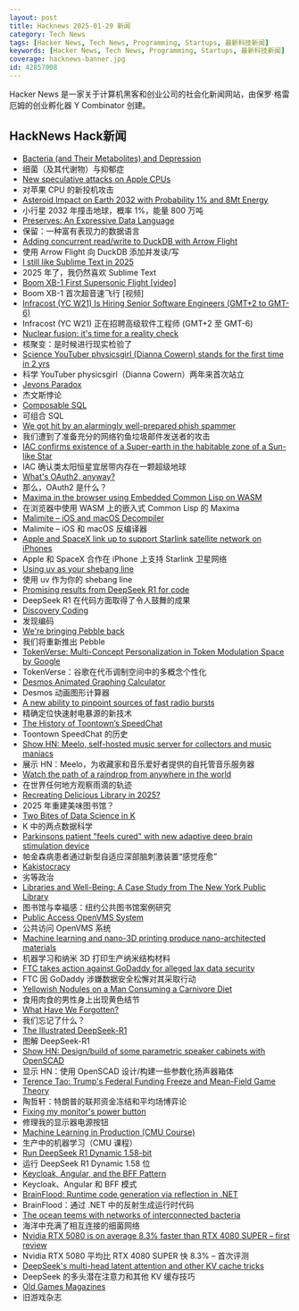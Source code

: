 ```yaml
---
layout: post
title: Hacknews 2025-01-29 新闻
category: Tech News
tags: [Hacker News, Tech News, Programming, Startups, 最新科技新闻]
keywords: [Hacker News, Tech News, Programming, Startups, 最新科技新闻]
coverage: hacknews-banner.jpg
id: 42857008
---
```


Hacker News 是一家关于计算机黑客和创业公司的社会化新闻网站，由保罗·格雷厄姆的创业孵化器 Y Combinator 创建。

## HackNews Hack新闻

- [Bacteria (and Their Metabolites) and Depression](https://www.science.org/content/blog-post/bacteria-and-their-metabolites-and-depression)
- 细菌（及其代谢物）与抑郁症
- [New speculative attacks on Apple CPUs](https://predictors.fail/)
- 对苹果 CPU 的新投机攻击
- [Asteroid Impact on Earth 2032 with Probability 1% and 8Mt Energy](https://cneos.jpl.nasa.gov/sentry/details.html)
- 小行星 2032 年撞击地球，概率 1%，能量 800 万吨
- [Preserves: An Expressive Data Language](https://preserves.dev/)
- 保留：一种富有表现力的数据语言
- [Adding concurrent read/write to DuckDB with Arrow Flight](https://www.definite.app/blog/duck-takes-flight)
- 使用 Arrow Flight 向 DuckDB 添加并发读/写
- [I still like Sublime Text in 2025](https://ohdoylerules.com/workflows/why-i-still-like-sublime-text-in-2025/)
- 2025 年了，我仍然喜欢 Sublime Text
- [Boom XB-1 First Supersonic Flight [video]](https://www.youtube.com/watch?v=-qisIViAHwI)
- Boom XB-1 首次超音速飞行 [视频]
- [Infracost (YC W21) Is Hiring Senior Software Engineers (GMT+2 to GMT-6)](https://infracost.notion.site/Join-the-team-6512e4f4a89d4fc5b7a112583c0a1c3c)
- Infracost (YC W21) 正在招聘高级软件工程师 (GMT+2 至 GMT-6)
- [Nuclear fusion: it's time for a reality check](https://www.theguardian.com/science/2025/jan/22/nuclear-fusion-its-time-for-a-reality-check)
- 核聚变：是时候进行现实检验了
- [Science YouTuber physicsgirl (Dianna Cowern) stands for the first time in 2 yrs](https://www.youtube.com/shorts/2ntx91cOYEc)
- 科学 YouTuber physicsgirl（Dianna Cowern）两年来首次站立
- [Jevons Paradox](https://en.wikipedia.org/wiki/Jevons_paradox)
- 杰文斯悖论
- [Composable SQL](https://borretti.me/article/composable-sql)
- 可组合 SQL
- [We got hit by an alarmingly well-prepared phish spammer](https://utcc.utoronto.ca/~cks/space/blog/spam/WellPreparedPhishSpammer)
- 我们遭到了准备充分的网络钓鱼垃圾邮件发送者的攻击
- [IAC confirms existence of a Super-earth in the habitable zone of a Sun-like Star](https://www.iac.es/en/outreach/news/iac-confirms-existence-super-earth-habitable-zone-sun-star)
- IAC 确认类太阳恒星宜居带内存在一颗超级地球
- [What's OAuth2, anyway?](https://www.romaglushko.com/blog/whats-aouth2/)
- 那么，OAuth2 是什么？
- [Maxima in the browser using Embedded Common Lisp on WASM](https://maxima-on-wasm.pages.dev/)
- 在浏览器中使用 WASM 上的嵌入式 Common Lisp 的 Maxima
- [Malimite – iOS and macOS Decompiler](https://github.com/LaurieWired/Malimite)
- Malimite – iOS 和 macOS 反编译器
- [Apple and SpaceX link up to support Starlink satellite network on iPhones](https://www.bloomberg.com/news/articles/2025-01-29/apple-and-spacex-link-up-to-support-starlink-satellite-network-on-iphones)
- Apple 和 SpaceX 合作在 iPhone 上支持 Starlink 卫星网络
- [Using uv as your shebang line](https://akrabat.com/using-uv-as-your-shebang-line/)
- 使用 uv 作为你的 shebang line
- [Promising results from DeepSeek R1 for code](https://simonwillison.net/2025/Jan/27/llamacpp-pr/)
- DeepSeek R1 在代码方面取得了令人鼓舞的成果
- [Discovery Coding](https://jimmyhmiller.github.io/discovery-coding)
- 发现编码
- [We're bringing Pebble back](https://repebble.com/)
- 我们将重新推出 Pebble
- [TokenVerse: Multi-Concept Personalization in Token Modulation Space by Google](https://token-verse.github.io/)
- TokenVerse：谷歌在代币调制空间中的多概念个性化
- [Desmos Animated Graphing Calculator](https://www.desmos.com/)
- Desmos 动画图形计算器
- [A new ability to pinpoint sources of fast radio bursts](https://news.berkeley.edu/2025/01/21/astronomers-thought-they-understood-fast-radio-bursts-a-recent-one-calls-that-into-question/)
- 精确定位快速射电暴源的新技术
- [The History of Toontown’s SpeedChat](http://habitatchronicles.com/2007/03/the-untold-history-of-toontowns-speedchat-or-blockchattm-from-disney-finally-arrives/)
- Toontown SpeedChat 的历史
- [Show HN: Meelo, self-hosted music server for collectors and music maniacs](https://github.com/Arthi-chaud/Meelo)
- 展示 HN：Meelo，为收藏家和音乐爱好者提供的自托管音乐服务器
- [Watch the path of a raindrop from anywhere in the world](https://river-runner-global.samlearner.com/)
- 在世界任何地方观察雨滴的轨迹
- [Recreating Delicious Library in 2025?](https://dingyu.me/blog/recreating-delicious-library-in-2025)
- 2025 年重建美味图书馆？
- [Two Bites of Data Science in K](https://blog.zdsmith.com/posts/two-bites-of-data-science-in-k.html)
- K 中的两点数据科学
- [Parkinsons patient "feels cured" with new adaptive deep brain stimulation device](https://www.bbc.com/news/articles/ckgn49r069wo)
- 帕金森病患者通过新型自适应深部脑刺激装置“感觉痊愈”
- [Kakistocracy](https://en.wikipedia.org/wiki/Kakistocracy)
- 劣等政治
- [Libraries and Well-Being: A Case Study from The New York Public Library](https://lithub.com/its-official-research-has-found-that-libraries-make-everything-better/)
- 图书馆与幸福感：纽约公共图书馆案例研究
- [Public Access OpenVMS System](https://decuserve.org/)
- 公共访问 OpenVMS 系统
- [Machine learning and nano-3D printing produce nano-architected materials](https://news.engineering.utoronto.ca/strong-as-steel-light-as-foam-machine-learning-and-nano-3d-printing-produce-breakthrough-high-performance-nano-architected-materials/)
- 机器学习和纳米 3D 打印生产纳米结构材料
- [FTC takes action against GoDaddy for alleged lax data security](https://www.ftc.gov/news-events/news/press-releases/2025/01/ftc-takes-action-against-godaddy-alleged-lax-data-security-its-website-hosting-services)
- FTC 因 GoDaddy 涉嫌数据安全松懈对其采取行动
- [Yellowish Nodules on a Man Consuming a Carnivore Diet](https://jamanetwork.com/journals/jamacardiology/article-abstract/2828915?resultClick=1)
- 食用肉食的男性身上出现黄色结节
- [What Have We Forgotten?](http://mikhailian.mova.org/node/291)
- 我们忘记了什么？
- [The Illustrated DeepSeek-R1](https://newsletter.languagemodels.co/p/the-illustrated-deepseek-r1)
- 图解 DeepSeek-R1
- [Show HN: Design/build of some parametric speaker cabinets with OpenSCAD](https://calbryant.uk/blog/speakers/)
- 显示 HN：使用 OpenSCAD 设计/构建一些参数化扬声器箱体
- [Terence Tao: Trump's Federal Funding Freeze and Mean-Field Game Theory](https://mathstodon.xyz/@tao/113910070146861518)
- 陶哲轩：特朗普的联邦资金冻结和平均场博弈论
- [Fixing my monitor's power button](https://www.lkhrs.com/blog/2025/monitor-repair/)
- 修理我的显示器电源按钮
- [Machine Learning in Production (CMU Course)](https://mlip-cmu.github.io/s2025/)
- 生产中的机器学习（CMU 课程）
- [Run DeepSeek R1 Dynamic 1.58-bit](https://unsloth.ai/blog/deepseekr1-dynamic)
- 运行 DeepSeek R1 Dynamic 1.58 位
- [Keycloak, Angular, and the BFF Pattern](https://blog.brakmic.com/keycloak-angular-and-the-bff-pattern/)
- Keycloak、Angular 和 BFF 模式
- [BrainFlood: Runtime code generation via reflection in .NET](https://sbox.game/churchofmiku/brainflood/news/brainflood-compiling-via-reflection-8089c180)
- BrainFlood：通过 .NET 中的反射生成运行时代码
- [The ocean teems with networks of interconnected bacteria](https://www.quantamagazine.org/the-ocean-teems-with-networks-of-interconnected-bacteria-20250106/)
- 海洋中充满了相互连接的细菌网络
- [Nvidia RTX 5080 is on average 8.3% faster than RTX 4080 SUPER – first review](https://videocardz.com/pixel/nvidia-rtx-5080-is-on-average-8-3-faster-than-rtx-4080-super-according-to-first-review)
- Nvidia RTX 5080 平均比 RTX 4080 SUPER 快 8.3% – 首次评测
- [DeepSeek's multi-head latent attention and other KV cache tricks](https://www.pyspur.dev/blog/multi-head-latent-attention-kv-cache-paper-list)
- DeepSeek 的多头潜在注意力和其他 KV 缓存技巧
- [Old Games Magazines](https://www.theguardian.com/games/2025/jan/28/video-game-history-foundation-digitised-archive-games-magazines)
- 旧游戏杂志

